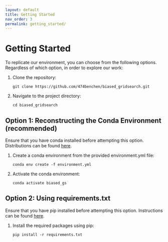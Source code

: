 ```yaml
---
layout: default
title: Getting Started
nav_order: 3
permalink: getting_started/
---
```


# Getting Started


To replicate our environment, you can choose from the following options. Regardless of which option,
in order to explore our work:

1. Clone the repository:

    ```
    git clone https://github.com/474benchen/biased_gridsearch.git
    ```

2. Navigate to the project directory:

    ```
    cd biased_gridsearch
    ```

## Option 1: Reconstructing the Conda Environment (recommended)

Ensure that you have conda installed before attempting this option. Distributions can be found [here](https://www.anaconda.com/download).

1. Create a conda environment from the provided environment.yml file:

    ```
    conda env create -f environment.yml
    ```

2. Activate the conda environment:

    ```
    conda activate biased_gs
    ```

## Option 2: Using requirements.txt

Ensure that you have pip installed before attempting this option. Instructions can be found [here](https://pip.pypa.io/en/stable/installation/).

1. Install the required packages using pip:

    ```
    pip install -r requirements.txt
    ```
